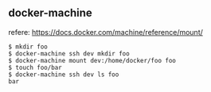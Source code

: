 docker-machine
--------------

refere: https://docs.docker.com/machine/reference/mount/

```script
$ mkdir foo
$ docker-machine ssh dev mkdir foo
$ docker-machine mount dev:/home/docker/foo foo
$ touch foo/bar
$ docker-machine ssh dev ls foo
bar
```
